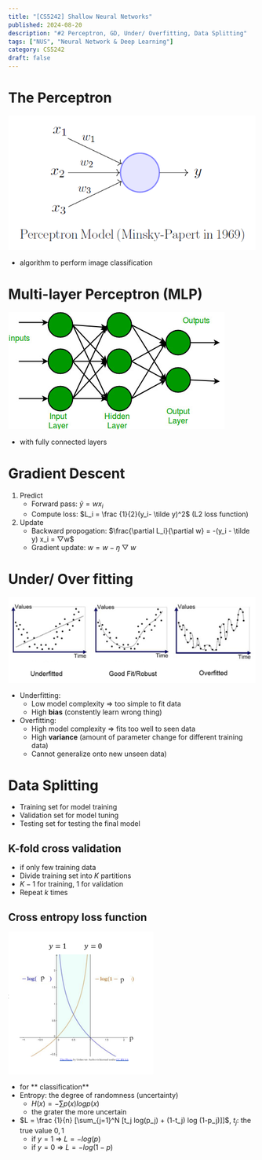 ```yaml
---
title: "[CS5242] Shallow Neural Networks"
published: 2024-08-20
description: "#2 Perceptron, GD, Under/ Overfitting, Data Splitting"
tags: ["NUS", "Neural Network & Deep Learning"]
category: CS5242
draft: false
---
```


# The Perceptron
![Perceptron model](perceptron.png)
- algorithm to perform image classification

# Multi-layer Perceptron (MLP)
![mlp](mlp.png)
- with fully connected layers

# Gradient Descent
1. Predict
    - Forward pass: $\tilde y = w x_i$
    - Compute loss: $L_i = \frac {1}{2}(y_i- \tilde y)^2$ (L2 loss function)
2. Update
    - Backward propogation: $\frac{\partial L_i}{\partial w} = -(y_i - \tilde y) x_i = ▽w$
    - Gradient update: $w = w - ŋ▽w$

# Under/ Over fitting
![fitting](fitting.png)
- Underfitting:
    - Low model complexity => too simple to fit data
    - High **bias** (constently learn wrong thing)
- Overfitting:
    - High model complexity => fits too well to seen data
    - High **variance** (amount of parameter change for different training data)
    - Cannot generalize onto new unseen data)

# Data Splitting
- Training set for model training
- Validation set for model tuning
- Testing set for testing the final model
 
## K-fold cross validation
- if only few training data
- Divide training set into $K$ partitions
- $K-1$ for training, $1$ for validation
- Repeat $k$ times 

## Cross entropy loss function
![cross_entropy](cross_entropy.png)
- for ** classification**
- Entropy: the degree of randomness (uncertainty)
    - $H(x) = - \sum p(x) log p(x)$
    - the grater the more uncertain
- $L = \frac {1}{n} [\sum_{j=1}^N [t_j log(p_j) + (1-t_j) log (1-p_j)]]$, $t_j$: the true value ${0,1}$
    - if $y=1$ => $L=-log(p)$
    - if $y=0$ => $L=-log(1-p)$

